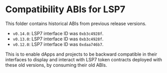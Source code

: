 # Compatibility ABIs for LSP7

This folder contains historical ABIs from previous release versions.

- `v0.14.0`: LSP7 interface ID was `0xb3c4928f`.
- `v0.13.0`: LSP7 interface ID was `0xb3c4928f`.
- `v0.12.0`: LSP7 interface ID was `0xdaa746b7`.

This is to enable dApps and projects to be backward compatible in their interfaces to display and interact with LSP7 token contracts deployed with these old versions, by consuming their old ABIs.
